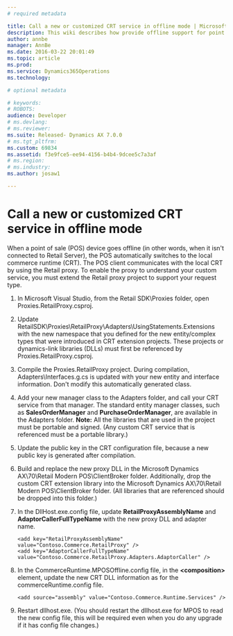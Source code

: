 ```yaml
---
# required metadata

title: Call a new or customized CRT service in offline mode | Microsoft Docs
description: This wiki describes how provide offline support for point of sale (POS).
author: annbe
manager: AnnBe
ms.date: 2016-03-22 20:01:49
ms.topic: article
ms.prod: 
ms.service: Dynamics365Operations
ms.technology: 

# optional metadata

# keywords: 
# ROBOTS: 
audience: Developer
# ms.devlang: 
# ms.reviewer: 
ms.suite: Released- Dynamics AX 7.0.0
# ms.tgt_pltfrm: 
ms.custom: 69834
ms.assetid: f3e9fce5-ee94-4156-b4b4-9dcee5c7a3af
# ms.region: 
# ms.industry: 
ms.author: josaw1

---
```


# Call a new or customized CRT service in offline mode

When a point of sale (POS) device goes offline (in other words, when it isn't connected to Retail Server), the POS automatically switches to the local commerce runtime (CRT). The POS client communicates with the local CRT by using the Retail proxy. To enable the proxy to understand your custom service, you must extend the Retail proxy project to support your request type.

1.  In Microsoft Visual Studio, from the Retail SDK\\Proxies folder, open Proxies.RetailProxy.csproj.
2.  Update RetailSDK\\Proxies\\RetailProxy\\Adapters\\UsingStatements.Extensions with the new namespace that you defined for the new entity/complex types that were introduced in CRT extension projects. These projects or dynamics-link libraries (DLLs) must first be referenced by Proxies.RetailProxy.csproj.
3.  Compile the Proxies.RetailProxy project. During compilation, Adapters\\Interfaces.g.cs is updated with your new entity and interface information. Don't modify this automatically generated class.
4.  Add your new manager class to the Adapters folder, and call your CRT service from that manager. The standard entity manager classes, such as **SalesOrderManager** and **PurchaseOrderManager**, are available in the Adapters folder. **Note:** All the libraries that are used in the project must be portable and signed. (Any custom CRT service that is referenced must be a portable library.)
5.  Update the public key in the CRT configuration file, because a new public key is generated after compilation.
6.  Build and replace the new proxy DLL in the Microsoft Dynamics AX\\70\\Retail Modern POS\\ClientBroker folder. Additionally, drop the custom CRT extension library into the Microsoft Dynamics AX\\70\\Retail Modern POS\\ClientBroker folder. (All libraries that are referenced should be dropped into this folder.)
7.  In the DllHost.exe.config file, update **RetailProxyAssemblyName** and **AdaptorCallerFullTypeName** with the new proxy DLL and adapter name.

        <add key="RetailProxyAssemblyName" value="Contoso.Commerce.RetailProxy" />
        <add key="AdaptorCallerFullTypeName" value="Contoso.Commerce.RetailProxy.Adapters.AdaptorCaller" />

8.  In the CommerceRuntime.MPOSOffline.config file, in the **&lt;composition&gt;** element, update the new CRT DLL information as for the commerceRuntime.config file.

        <add source="assembly" value="Contoso.Commerce.Runtime.Services" />

9.  Restart dllhost.exe. (You should restart the dllhost.exe for MPOS to read the new config file, this will be required even when you do any upgrade if it has config file changes.)


